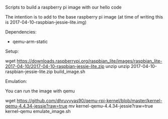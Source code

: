Scripts to build a raspberry pi image with our hello code

The intention is to add to the base raspberry pi image (at
time of writing this is 2017-04-10-raspbian-jessie-lite.img)

Dependencies:

 * qemu-arm-static

Setup:

 wget https://downloads.raspberrypi.org/raspbian_lite/images/raspbian_lite-2017-04-10/2017-04-10-raspbian-jessie-lite.zip
 unzip unzip 2017-04-10-raspbian-jessie-lite.zip
 build_image.sh

Emulation:

You can run the image with qemu 

  wget https://github.com/dhruvvyas90/qemu-rpi-kernel/blob/master/kernel-qemu-4.4.34-jessie?raw=true
  mv kernel-qemu-4.4.34-jessie?raw=true kernel-qemu
  emulate_image.sh

